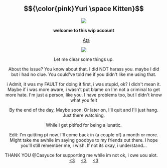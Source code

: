 <div align="center">

## $${\color{pink}Yuri \space Kitten}$$

<img src="https://github.com/user-attachments/assets/4f422203-eb03-4b28-a0bb-bfc067da1387" />
</p>

</p>

**welcome to this wip account**

&nbsp;&nbsp;&nbsp; [Ata](https://forevermortal.atabook.org/)

<img src="https://github.com/user-attachments/assets/f25fadf8-9244-487c-8e45-8646cc9961c0" />
</p>

 </p>
 Let me clear some things up.
 </p>
 About the issue? You know about that. I did NOT harass you.
 maybe I did but i had no clue. You could've told me if you 
 didn't like me using that.

 </p>
 i Admit, it was my FAULT for doing it first,
 i was stupid, ok? I didn't mean it.
 Maybe if i was more aware, i wasn't put blame on
 I'm not a criminal to get more hate.
 I'm just a person, like you.
 I have problems too, but I didn't know what you felt

  </p>
  By the end of the day, Maybe soon. Or later on,
  I'll quit and I'll just hang. Just there watching.

   </p>
   While i get pitifed for being a lunatic.
   
   
 </p>
Edit: I'm quitting pt now. I'll come back in (a couple of) a month or more. Might take me awhile im saying goodbye to my friends out there. I hope you'll still remember me, i wish.
If not its okay, i understand...

THANK YOU @Casyuce for supporting me while im not ok, i owe uou alot.
&nbsp;&nbsp;&nbsp; [<3](https://github.com/yyoshidaa)
&nbsp;&nbsp;&nbsp; [<3](https://github.com/yurivampire)
&nbsp;&nbsp;&nbsp; [<3](https://github.com/Casyuce)

